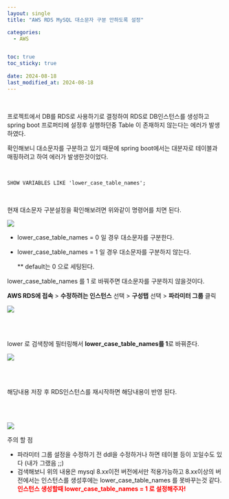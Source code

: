 ```yaml
---
layout: single
title: "AWS RDS MySQL 대소문자 구분 안하도록 설정"

categories:
  - AWS


toc: true
toc_sticky: true
 
date: 2024-08-18
last_modified_at: 2024-08-18
---
```

<br/>


프로젝트에서 DB를 RDS로 사용하기로 결정하여 RDS로 DB인스턴스를 생성하고 spring boot 프로퍼티에 설정후 실행하던중 Table 이 존재하지 않는다는 에러가 발생하였다.

확인해보니 대소문자를 구분하고 있기 때문에 spring boot에서는 대분자로 테이블과 매핑하려고 하여 에러가 발생한것이었다.
<br/>
<br/>
```

SHOW VARIABLES LIKE 'lower_case_table_names';

```
<br/>

현재 대소문자 구분설정을 확인해보려면 위와같이 명령어를 치면 된다.

<p align="left">
  <img src ="https://img1.daumcdn.net/thumb/R1280x0/?scode=mtistory2&fname=https%3A%2F%2Fblog.kakaocdn.net%2Fdn%2Fd5r6ne%2Fbtq2Kwqs8Vc%2FPlU8EApzP5sWw4QgZWjyv0%2Fimg.png"/>
</p>

- lower_case_table_names = 0 일 경우 대소문자를 구분한다.
- lower_case_table_names = 1 일 경우 대소문자를 구분하지 않는다.

  ** default는 0 으로 세팅된다.

 lower_case_table_names 를 1 로 바꿔주면 대소문자를 구분하지 않을것이다.

 <p> <b>AWS RDS에 접속</b> > <b>수정하려는 인스턴스</b> 선택 > <b>구성탭</b> 선택 > <b>파라미터 그룹</b> 클릭 </p>
 <p align="left">
 <img src = "https://img1.daumcdn.net/thumb/R1280x0/?scode=mtistory2&fname=https%3A%2F%2Fblog.kakaocdn.net%2Fdn%2FpVVbT%2Fbtq2JxpxpKK%2F2BAZyupxxyeFhkMkckUh00%2Fimg.png"/>
</p>

<br/>
<br/>

<p> lower 로 검색창에 필터링해서 <b>lower_case_table_names를 1</b>로 바꿔준다.</p>
<p align="left">
<img src = "https://img1.daumcdn.net/thumb/R1280x0/?scode=mtistory2&fname=https%3A%2F%2Fblog.kakaocdn.net%2Fdn%2FJmMm8%2Fbtq2Oo46Hbs%2FNsD2UELKTrSIV12h15Pk50%2Fimg.png">
</p>

<br>
<br>
<p>해당내용 저장 후 RDS인스턴스를 재시작하면 해당내용이 반영 된다.</p>
<br/>
<br/>
<p>
  <img src = "https://img1.daumcdn.net/thumb/R1280x0/?scode=mtistory2&fname=https%3A%2F%2Fblog.kakaocdn.net%2Fdn%2FbZ4QFk%2FbtqKYmxGHny%2Fueoncmw6zAUDibQDfJteA0%2Fimg.png"/>
</p>

주의 할 점
- 파라미터 그룹 설정을 수정하기 전 ddl을 수정하거나 하면 테이블 등이 꼬일수도 있다 (내가 그랬음 ;;)
- 검색해보니 위의 내용은 mysql 8.xx이전 버전에서만 적용가능하고 8.xx이상의 버전에서는 인스턴스를 생성후에는 lower_case_table_names 를 못바꾸는것 같다.  <span style="color:red"><b>인스턴스 생성할때 lower_case_table_names = 1 로 설정해주자!</b></span>

